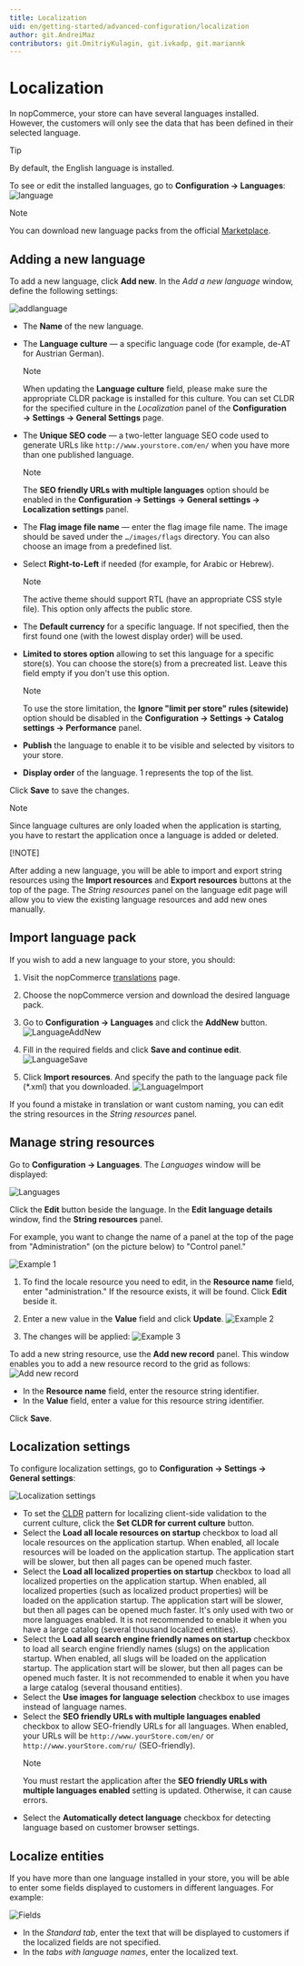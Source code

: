 ```yaml
---
title: Localization
uid: en/getting-started/advanced-configuration/localization
author: git.AndreiMaz
contributors: git.DmitriyKulagin, git.ivkadp, git.mariannk
---
```


# Localization

In nopCommerce, your store can have several languages installed. However, the customers will only see the data that has been defined in their selected language.

> [!TIP]
>
> By default, the English language is installed.

To see or edit the installed languages, go to **Configuration → Languages**:
![language](_static/localization/Language.png)

> [!NOTE]
>
> You can download new language packs from the official [Marketplace](http://www.nopcommerce.com/marketplace).

## Adding a new language

To add a new language, click **Add new**. In the *Add a new language* window, define the following settings:

![addlanguage](_static/localization/addlanguage.png)

* The **Name** of the new language.
* The **Language culture** — a specific language code (for example, de-AT for Austrian German).

  > [!NOTE]
  >
  > When updating the **Language culture** field, please make sure the appropriate CLDR package is installed for this culture. You can set CLDR for the specified culture in the *Localization* panel of the **Configuration → Settings → General Settings** page.

* The **Unique SEO code** — a two-letter language SEO code used to generate URLs like `http://www.yourstore.com/en/` when you have more than one published language.

  > [!NOTE]
  >
  > The **SEO friendly URLs with multiple languages** option should be enabled in the **Configuration → Settings → General settings → Localization settings** panel.

* The **Flag image file name** — enter the flag image file name. The image should be saved under the `…/images/flags` directory. You can also choose an image from a predefined list.
* Select **Right-to-Left** if needed (for example, for Arabic or Hebrew).
  
  > [!NOTE]
  >
  > The active theme should support RTL (have an appropriate CSS style file). This option only affects the public store.

* The **Default currency** for a specific language. If not specified, then the first found one (with the lowest display order) will be used.
* **Limited to stores option** allowing to set this language for a specific store(s). You can choose the store(s) from a precreated list. Leave this field empty if you don't use this option.
  
  > [!NOTE]
  >
  > To use the store limitation, the **Ignore "limit per store" rules (sitewide)** option should be disabled in the **Configuration → Settings → Catalog settings → Performance** panel.

* **Publish** the language to enable it to be visible and selected by visitors to your store.
* **Display order** of the language. 1 represents the top of the list.

Click **Save** to save the changes.

> [!NOTE]
>
> Since language cultures are only loaded when the application is starting, you have to restart the application once a language is added or deleted.
>
> [!NOTE]
>
> After adding a new language, you will be able to import and export string resources using the **Import resources**
and **Export resources** buttons at the top of the page. The *String resources* panel on the language edit page will allow you to view the existing language resources and add new ones manually.

## Import language pack

If you wish to add a new language to your store, you should:

1. Visit the nopCommerce [translations](https://www.nopcommerce.com/translations) page.
1. Choose the nopCommerce version and download the desired language pack.
1. Go to **Configuration → Languages** and click the **AddNew** button.
    ![LanguageAddNew](_static/localization/language-add-new.png)

1. Fill in the required fields and click **Save and continue edit**.
  ![LanguageSave](_static/localization/language-save.png)

1. Click **Import resources**. And specify the path to the language pack file (*.xml) that you downloaded.
  ![LanguageImport](_static/localization/language-import.png)

If you found a mistake in translation or want custom naming, you can edit the string resources in the *String resources* panel.

## Manage string resources

Go to **Configuration → Languages**. The *Languages* window will be displayed:

![Languages](_static/localization/languages.png)

Click the **Edit** button beside the language. In the **Edit language details** window, find the **String resources** panel.

For example, you want to change the name of a panel at the top of the page from "Administration" (on the picture below) to "Control panel."

![Example 1](_static/localization/lang-example-before-change.jpeg)

1. To find the locale resource you need to edit, in the **Resource name** field, enter "administration." If the resource exists, it will be found. Click **Edit** beside it.
1. Enter a new value in the **Value** field and click **Update**.
  ![Example 2](_static/localization/lang-resource-edit.png)

1. The changes will be applied:
  ![Example 3](_static/localization/lang-example-after-change.jpeg)

To add a new string resource, use the **Add new record** panel. This window enables you to add a new resource record to the grid as follows:
![Add new record](_static/localization/lang-add-resource.png)

* In the **Resource name** field, enter the resource string identifier.
* In the **Value** field, enter a value for this resource string identifier.

Click **Save**.

## Localization settings

To configure localization settings, go to **Configuration  → Settings  → General settings**:

![Localization settings](_static/localization/lang-localization-settings.jpg)

* To set the [CLDR](http://cldr.unicode.org/) pattern for localizing client-side validation to the current culture, click the **Set CLDR for current culture** button.
* Select the **Load all locale resources on startup** checkbox to load all locale resources on the application startup. When enabled, all locale resources will be loaded on the application startup. The application start will be slower, but then all pages can be opened much faster.
* Select the **Load all localized properties on startup** checkbox to load all localized properties on the application startup. When enabled, all localized properties (such as localized product properties) will be loaded on the application startup. The application start will be slower, but then all pages can be opened much faster. It's only used with two or more languages enabled. It is not recommended to enable it when you have a large catalog (several thousand localized entities).
* Select the **Load all search engine friendly names on startup** checkbox to load all search engine friendly names (slugs) on the application startup. When enabled, all slugs will be loaded on the application startup. The application start will be slower, but then all pages can be opened much faster. It is not recommended to enable it when you have a large catalog (several thousand entities).
* Select the **Use images for language selection** checkbox to use images instead of language names.
* Select the **SEO friendly URLs with multiple languages enabled** checkbox to allow SEO-friendly URLs for all languages. When enabled, your URLs will be `http://www.yourStore.com/en/` or `http://www.yourStore.com/ru/` (SEO-friendly).
  > [!NOTE]
  >
  > You must restart the application after the **SEO friendly URLs with multiple languages enabled**  setting is updated. Otherwise, it can cause errors.
* Select the **Automatically detect language** checkbox for detecting language based on customer browser settings.

## Localize entities

If you have more than one language installed in your store, you will be able to enter some fields displayed to customers in different languages. For example:

![Fields](_static/localization/fields.jpg)

* In the *Standard tab*, enter the text that will be displayed to customers if the localized fields are not specified.
* In the *tabs with language names*, enter the localized text.
